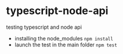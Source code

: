# typescript-node-api
testing   typescript and node api

* installing the node_modules `npm install`
* launch the test in the main folder `npm test`
